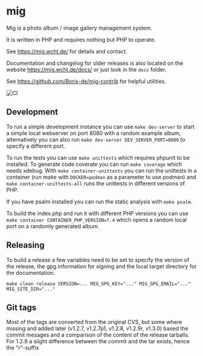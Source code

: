 # mig

Mig is a photo album / image gallery management system.

It is written in PHP and requires nothing but PHP to operate.

See https://mig.wcht.de/ for details and contact.

Documentation and changelog for older releases is also located on the website
https://mig.wcht.de/docs/ or just look in the `docs` folder.

See https://github.com/Boris-de/mig-contrib for helpful utilities.

![CI](https://github.com/Boris-de/mig/workflows/CI/badge.svg)


## Development

To run a simple development instance you can use `make dev-server` to start
a simple local webserver on port 8080 with a random example album,
alternatively you can also run `make dev-server DEV_SERVER_PORT=8000` to
specify a different port.

To run the tests you can use `make unittests` which requires phpunit to be
installed. To generate code coverate you can run `make coverage` which needs
xdebug.
With `make container-unittests` you can run the unittests in a container (run
make with `DOCKER=podman` as a parameter to use podman) and
`make container-unittests-all` runs the unittests in different versions of PHP.

If you have psalm installed you can run the static analysis with `make psalm`.

To build the index.php and run it with different PHP versions you can use
`make container CONTAINER_PHP_VERSION=7.4` which opens a random local port on a
randomly generated album.


## Releasing

To build a release a few variables need to be set to specify the version of the
release, the gpg information for signing and the local target directory for the
documentation.
```
make clean release VERSION=... MIG_GPG_KEY="..." MIG_GPG_EMAIL="..." MIG_SITE_DIR="..."
```


## Git tags

Most of the tags are converted from the original CVS, but some where missing
and added later (v1.2.7, v1.2.7p1, v1.2.8, v1.2.9r, v1.3.0) based the commit
mesages and a comparison of the content of the release tarballs. For 1.2.9 a
slight difference between the commit and the tar exists, hence the "r"-suffix
